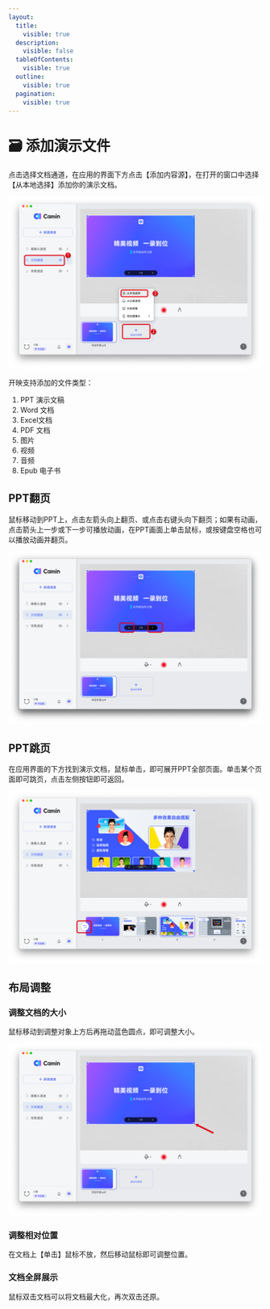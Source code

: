 ```yaml
---
layout:
  title:
    visible: true
  description:
    visible: false
  tableOfContents:
    visible: true
  outline:
    visible: true
  pagination:
    visible: true
---
```


# 🗃️ 添加演示文件

点击选择文档通道，在应用的界面下方点击【添加内容源】，在打开的窗口中选择【从本地选择】添加你的演示文档。

![camin功能介绍配图1](<../.gitbook/assets/0 (1) (1).png>)

开映支持添加的文件类型：

1. PPT 演示文稿
2. Word 文档
3. Excel文档
4. PDF 文档
5. 图片
6. 视频
7. 音频
8. Epub 电子书



## PPT翻页

鼠标移动到PPT上，点击左箭头向上翻页、或点击右键头向下翻页；如果有动画，点击箭头上一步或下一步可播放动画，在PPT画面上单击鼠标，或按键盘空格也可以播放动画并翻页。

![camin功能介绍配图1-2](../.gitbook/assets/1.png)

## PPT跳页

在应用界面的下方找到演示文档，鼠标单击，即可展开PPT全部页面。单击某个页面即可跳页，点击左侧按钮即可返回。

![camin功能介绍配图1-3](<../.gitbook/assets/2 (1) (1).png>)

## 布局调整

### 调整文档的大小

鼠标移动到调整对象上方后再拖动蓝色圆点，即可调整大小。

![camin功能介绍配图1-5](<../.gitbook/assets/3 (1) (1).png>)

### 调整相对位置

在文档上【单击】鼠标不放，然后移动鼠标即可调整位置。



### 文档全屏展示

鼠标双击文档可以将文档最大化，再次双击还原。

